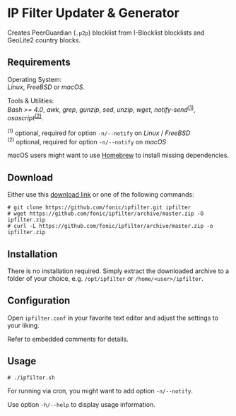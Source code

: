# IP Filter Updater &amp; Generator
Creates PeerGuardian (`.p2p`) blocklist from I-Blocklist blocklists and GeoLite2 country blocks.

## Requirements
Operating System:<br/>
_Linux_, _FreeBSD_ or _macOS_.

Tools & Utilities:<br/>
_Bash >= 4.0_, _awk_, _grep_, _gunzip_, _sed_, _unzip_, _wget_, _notify-send_<sup>[(1)](#footnote1)</sup>, _osascript_<sup>[(2)](#footnote2)</sup>.

<sup><a name="footnote1">(1)</a></sup> optional, required for option `-n/--notify` on _Linux_ / _FreeBSD_<br/>
<sup><a name="footnote2">(2)</a></sup> optional, required for option `-n/--notify` on _macOS_<br/>

macOS users might want to use [Homebrew](https://brew.sh/) to install missing dependencies.

## Download
Either use this [download link](https://github.com/fonic/ipfilter/archive/master.zip) or one of the following commands:
```
# git clone https://github.com/fonic/ipfilter.git ipfilter
# wget https://github.com/fonic/ipfilter/archive/master.zip -O ipfilter.zip
# curl -L https://github.com/fonic/ipfilter/archive/master.zip -o ipfilter.zip
```

## Installation
There is no installation required. Simply extract the downloaded archive to a folder of your choice, e.g. `/opt/ipfilter` or `/home/<user>/ipfilter`.

## Configuration
Open `ipfilter.conf` in your favorite text editor and adjust the settings to your liking.

Refer to embedded comments for details.

## Usage
```
# ./ipfilter.sh
```
For running via cron, you might want to add option `-n/--notify`.

Use option `-h/--help` to display usage information.
